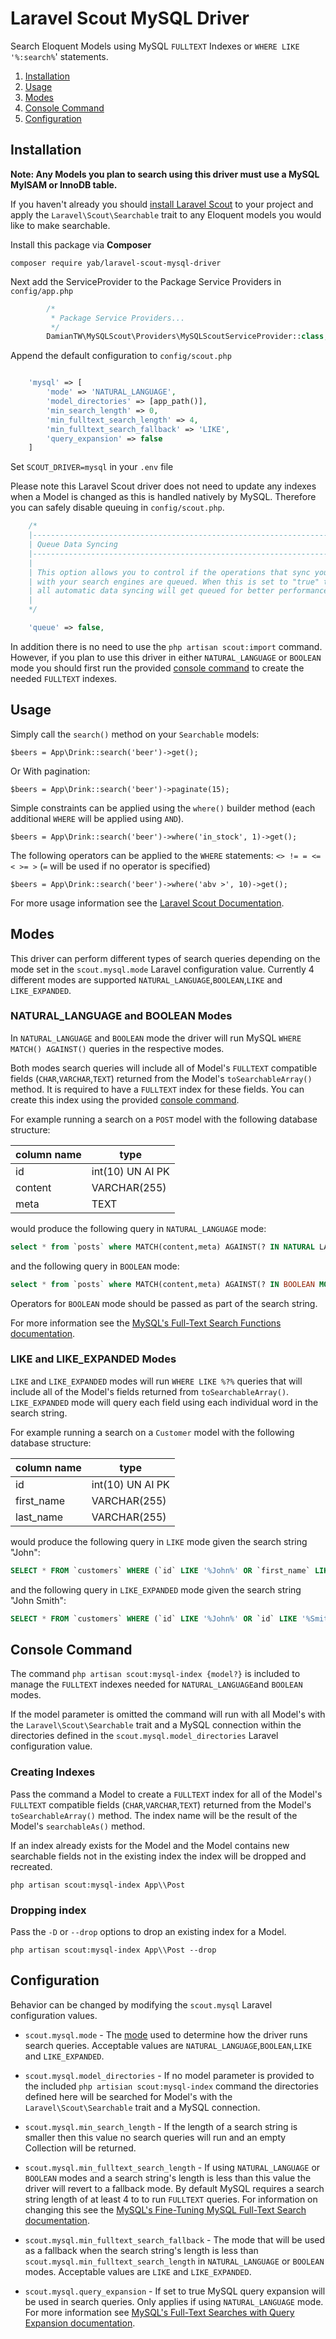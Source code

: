 Laravel Scout MySQL Driver
==========================

Search Eloquent Models using MySQL `FULLTEXT` Indexes or `WHERE LIKE '%:search%`' statements.

1. [Installation](#installation)
2. [Usage](#usage)
3. [Modes](#modes)
4. [Console Command](#console-command)
5. [Configuration](#configuration)


Installation <div id="installation"></div>
------------

**Note: Any Models you plan to search using this driver must use a MySQL MyISAM or InnoDB table.**

If you haven't already you should [install Laravel Scout](https://laravel.com/docs/5.3/scout#installation) to
your project and apply the `Laravel\Scout\Searchable` trait to any Eloquent models you would like to make searchable.

Install this package via **Composer**

`composer require yab/laravel-scout-mysql-driver`


Next add the ServiceProvider to the Package Service Providers in `config/app.php`

```php
        /*
         * Package Service Providers...
         */
        DamianTW\MySQLScout\Providers\MySQLScoutServiceProvider::class,
```

Append the default configuration to `config/scout.php`

```php

    'mysql' => [
        'mode' => 'NATURAL_LANGUAGE',
        'model_directories' => [app_path()],
        'min_search_length' => 0,
        'min_fulltext_search_length' => 4,
        'min_fulltext_search_fallback' => 'LIKE',
        'query_expansion' => false
    ]

```

Set `SCOUT_DRIVER=mysql` in your `.env` file

Please note this Laravel Scout driver does not need to update any indexes when a Model is changed as this is handled
natively by MySQL. Therefore you can safely disable queuing in `config/scout.php`.

```php
    /*
    |--------------------------------------------------------------------------
    | Queue Data Syncing
    |--------------------------------------------------------------------------
    |
    | This option allows you to control if the operations that sync your data
    | with your search engines are queued. When this is set to "true" then
    | all automatic data syncing will get queued for better performance.
    |
    */

    'queue' => false,
```

In addition there is no need to use the `php artisan scout:import` command. However, if you plan to use this driver in
either `NATURAL_LANGUAGE` or `BOOLEAN` mode you should first run the provided [console command](#console-command) to
create the needed `FULLTEXT` indexes.

Usage <div id="usage"></div>
-----

Simply call the `search()` method on your `Searchable` models:

`$beers = App\Drink::search('beer')->get();`

Or With pagination:

`$beers = App\Drink::search('beer')->paginate(15);`

Simple constraints can be applied using the `where()` builder method
(each additional `WHERE` will be applied using `AND`).

`$beers = App\Drink::search('beer')->where('in_stock', 1)->get();`

The following operators can be applied to the `WHERE` statements: `<> != = <= < >= >`
(`=` will be used if no operator is specified)

`$beers = App\Drink::search('beer')->where('abv >', 10)->get();`

For more usage information see the [Laravel Scout Documentation](https://laravel.com/docs/5.3/scout).

Modes <div id="modes"></div>
-----

This driver can perform different types of search queries depending on the mode set in the `scout.mysql.mode`
Laravel configuration value. Currently 4 different modes are supported `NATURAL_LANGUAGE`,`BOOLEAN`,`LIKE` and `LIKE_EXPANDED`.


### NATURAL_LANGUAGE and BOOLEAN Modes

In `NATURAL_LANGUAGE` and `BOOLEAN` mode the driver will run MySQL `WHERE MATCH() AGAINST()` queries in the
respective modes.

Both modes search queries will include all of Model's `FULLTEXT` compatible fields (`CHAR`,`VARCHAR`,`TEXT`)
returned from the Model's `toSearchableArray()` method. It is required to have a `FULLTEXT` index for these fields.
You can create  this index using the provided [console command](#console-command).

For example running a search on a `POST` model with the following database structure:

| column name | type             |
|-------------|------------------|
| id          | int(10) UN AI PK |
| content     | VARCHAR(255)     |
| meta        | TEXT             |


would produce the following query in `NATURAL_LANGUAGE` mode:


```sql
select * from `posts` where MATCH(content,meta) AGAINST(? IN NATURAL LANGUAGE MODE)
```

and the following query in `BOOLEAN` mode:

```sql
select * from `posts` where MATCH(content,meta) AGAINST(? IN BOOLEAN MODE)
```

Operators for `BOOLEAN` mode should be passed as part of the search string.


For more information see the
[MySQL's Full-Text Search Functions documentation](http://dev.mysql.com/doc/refman/5.7/en/fulltext-search.html).

### LIKE and LIKE_EXPANDED Modes

`LIKE` and `LIKE_EXPANDED` modes will run `WHERE LIKE %?%` queries that will include all of the Model's fields
returned from `toSearchableArray()`. `LIKE_EXPANDED` mode will query each field using each individual word in the search string.

For example running a search on a `Customer` model with the following database structure:

| column name | type             |
|-------------|------------------|
| id          | int(10) UN AI PK |
| first_name  | VARCHAR(255)     |
| last_name   | VARCHAR(255)     |

would produce the following query in `LIKE` mode given the search string "John":

```sql
SELECT * FROM `customers` WHERE (`id` LIKE '%John%' OR `first_name` LIKE '%John%' OR `last_name` LIKE '%JOHN%')
```

and the following query in `LIKE_EXPANDED` mode given the search string "John Smith":

```sql
SELECT * FROM `customers` WHERE (`id` LIKE '%John%' OR `id` LIKE '%Smith%' OR `first_name` LIKE '%John%' OR `first_name` LIKE '%Smith%' OR `last_name` LIKE '%John%' OR `last_name` LIKE '%Smith%')
```

Console Command <div id="console-command"></div>
---------------

The command `php artisan scout:mysql-index {model?}` is included to manage the `FULLTEXT` indexes needed for
`NATURAL_LANGUAGE`and `BOOLEAN` modes.

If the  model parameter is omitted the command will run with all Model's with the `Laravel\Scout\Searchable` trait
and a MySQL connection within the  directories defined in the `scout.mysql.model_directories` Laravel configuration value.

### Creating Indexes

Pass the command a Model to create a `FULLTEXT` index for all of the Model's `FULLTEXT` compatible fields
(`CHAR`,`VARCHAR`,`TEXT`) returned from the Model's `toSearchableArray()` method.  The index name will be the result of
the Model's `searchableAs()` method.

If an index already exists for the Model and the Model contains new searchable fields not in the existing index the
index will be dropped and recreated.

`php artisan scout:mysql-index App\\Post`

### Dropping index

Pass the `-D` or `--drop` options to drop an existing index for a Model.

`php artisan scout:mysql-index App\\Post --drop`

Configuration <div id="configuration"></div>
-------------

Behavior can be changed by modifying the `scout.mysql` Laravel configuration values.

* `scout.mysql.mode` - The [mode](#mode) used to determine how the driver runs search queries. Acceptable values are
`NATURAL_LANGUAGE`,`BOOLEAN`,`LIKE` and `LIKE_EXPANDED`.

* `scout.mysql.model_directories` - If no model parameter is provided to the included `php artisian scout:mysql-index`
command the directories defined here will be searched for Model's with the `Laravel\Scout\Searchable` trait
and a MySQL connection.

* `scout.mysql.min_search_length` - If the length of a search string is smaller then this value no search queries will
run and an empty Collection will be returned.

* `scout.mysql.min_fulltext_search_length` - If using `NATURAL_LANGUAGE` or `BOOLEAN` modes and a search string's length
is less than this value the driver will revert to a fallback mode. By default MySQL requires a search string length of at
least 4 to to run `FULLTEXT` queries. For information on changing this see the
[MySQL's Fine-Tuning MySQL Full-Text Search documentation](http://dev.mysql.com/doc/refman/5.7/en/fulltext-fine-tuning.html).

* `scout.mysql.min_fulltext_search_fallback` - The mode that will be used as a fallback when the search string's length
is less than `scout.mysql.min_fulltext_search_length` in `NATURAL_LANGUAGE` or `BOOLEAN` modes. Acceptable values are
`LIKE` and `LIKE_EXPANDED`.

* `scout.mysql.query_expansion` - If set to true MySQL query expansion will be used in search queries. Only applies if
using `NATURAL_LANGUAGE` mode. For more information see
[MySQL's Full-Text Searches with Query Expansion documentation](http://dev.mysql.com/doc/refman/5.7/en/fulltext-query-expansion.html).

